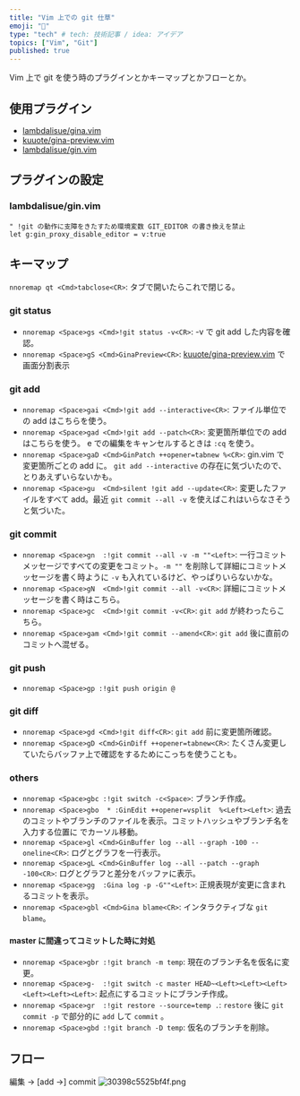 ```yaml
---
title: "Vim 上での git 仕草"
emoji: "🍣"
type: "tech" # tech: 技術記事 / idea: アイデア
topics: ["Vim", "Git"]
published: true
---
```


Vim 上で git を使う時のプラグインとかキーマップとかフローとか。

## 使用プラグイン

- [lambdalisue/gina.vim](https://github.com/lambdalisue/gina.vim)
- [kuuote/gina-preview.vim](https://github.com/kuuote/gina-preview.vim)
- [lambdalisue/gin.vim](https://github.com/lambdalisue/gin.vim)

## プラグインの設定

### lambdalisue/gin.vim

```vim
" !git の動作に支障をきたすため環境変数 GIT_EDITOR の書き換えを禁止
let g:gin_proxy_disable_editor = v:true
```

## キーマップ

`nnoremap qt <Cmd>tabclose<CR>`: タブで開いたらこれで閉じる。

### git status

- `nnoremap <Space>gs <Cmd>!git status -v<CR>`: -v で git add した内容を確認。
- `nnoremap <Space>gS <Cmd>GinaPreview<CR>`: [kuuote/gina-preview.vim](https://github.com/kuuote/gina-preview.vim) で画面分割表示

### git add
- `nnoremap <Space>gai <Cmd>!git add --interactive<CR>`: ファイル単位での add はこちらを使う。
- `nnoremap <Space>gad <Cmd>!git add --patch<CR>`: 変更箇所単位での add はこちらを使う。 e での編集をキャンセルするときは `:cq` を使う。
- `nnoremap <Space>gaD <Cmd>GinPatch ++opener=tabnew %<CR>`: gin.vim で変更箇所ごとの add に。 `git add --interactive` の存在に気づいたので、とりあえずいらないかも。
- `nnoremap <Space>gu  <Cmd>silent !git add --update<CR>`: 変更したファイルをすべて add。最近 `git commit --all -v` を使えばこれはいらなさそうと気づいた。

### git commit
- `nnoremap <Space>gn  :!git commit --all -v -m ""<Left>`: 一行コミットメッセージですべての変更をコミット。`-m ""` を削除して詳細にコミットメッセージを書く時ように `-v` も入れているけど、やっぱりいらないかな。
- `nnoremap <Space>gN  <Cmd>!git commit --all -v<CR>`: 詳細にコミットメッセージを書く時はこちら。
- `nnoremap <Space>gc  <Cmd>!git commit -v<CR>`: `git add` が終わったらこちら。
- `nnoremap <Space>gam <Cmd>!git commit --amend<CR>`: `git add` 後に直前のコミットへ混ぜる。

### git push
- `nnoremap <Space>gp :!git push origin @`

### git diff
- `nnoremap <Space>gd <Cmd>!git diff<CR>`: `git add` 前に変更箇所確認。
- `nnoremap <Space>gD <Cmd>GinDiff ++opener=tabnew<CR>`: たくさん変更していたらバッファ上で確認をするためにこっちを使うことも。

### others

- `nnoremap <Space>gbc :!git switch -c<Space>`: ブランチ作成。
- `nnoremap <Space>gbo  * :GinEdit ++opener=vsplit  %<Left><Left>`: 過去のコミットやブランチのファイルを表示。コミットハッシュやブランチ名を入力する位置に <Left> でカーソル移動。
- `nnoremap <Space>gl <Cmd>GinBuffer log --all --graph -100 --oneline<CR>`: ログとグラフを一行表示。
- `nnoremap <Space>gL <Cmd>GinBuffer log --all --patch --graph -100<CR>`: ログとグラフと差分をバッファに表示。
- `nnoremap <Space>gg  :Gina log -p -G""<Left>`: 正規表現が変更に含まれるコミットを表示。
- `nnoremap <Space>gbl <Cmd>Gina blame<CR>`: インタラクティブな `git blame`。

#### master に間違ってコミットした時に対処
- `nnoremap <Space>gbr :!git branch -m temp`: 現在のブランチ名を仮名に変更。
- `nnoremap <Space>g-  :!git switch -c master HEAD~<Left><Left><Left><Left><Left><Left>`: 起点にするコミットにブランチ作成。
- `nnoremap <Space>gr  :!git restore --source=temp .`: `restore` 後に `git commit -p` で部分的に `add` して `commit` 。
- `nnoremap <Space>gbd :!git branch -D temp`: 仮名のブランチを削除。

## フロー

編集 → [add →] commit
![30398c5525bf4f.png](https://storage.googleapis.com/zenn-user-upload/f9b5968be015-20230103.png)

